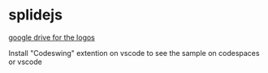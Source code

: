 # splidejs

[google drive for the logos](https://drive.google.com/drive/folders/1U7oJW8jYeECQLCtB288xUzBJgNKfKSUh?usp=sharing)

Install "Codeswing" extention on vscode to see the sample on codespaces or vscode

